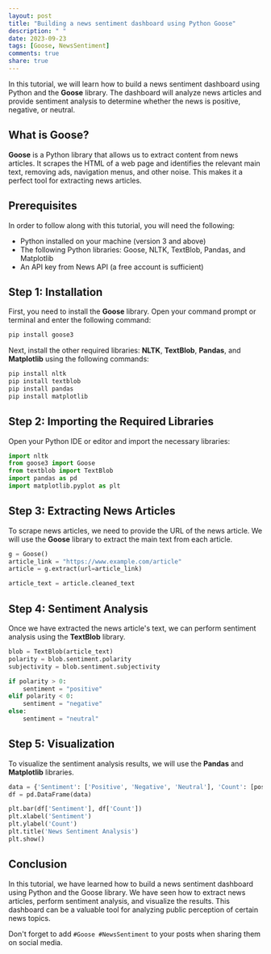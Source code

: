 ```yaml
---
layout: post
title: "Building a news sentiment dashboard using Python Goose"
description: " "
date: 2023-09-23
tags: [Goose, NewsSentiment]
comments: true
share: true
---
```


In this tutorial, we will learn how to build a news sentiment dashboard using Python and the **Goose** library. The dashboard will analyze news articles and provide sentiment analysis to determine whether the news is positive, negative, or neutral.

## What is Goose?

**Goose** is a Python library that allows us to extract content from news articles. It scrapes the HTML of a web page and identifies the relevant main text, removing ads, navigation menus, and other noise. This makes it a perfect tool for extracting news articles.

## Prerequisites

In order to follow along with this tutorial, you will need the following:

- Python installed on your machine (version 3 and above)
- The following Python libraries: Goose, NLTK, TextBlob, Pandas, and Matplotlib
- An API key from News API (a free account is sufficient)

## Step 1: Installation

First, you need to install the **Goose** library. Open your command prompt or terminal and enter the following command:

```python
pip install goose3
```

Next, install the other required libraries: **NLTK**, **TextBlob**, **Pandas**, and **Matplotlib** using the following commands:

```python
pip install nltk
pip install textblob
pip install pandas
pip install matplotlib
```

## Step 2: Importing the Required Libraries

Open your Python IDE or editor and import the necessary libraries:

```python
import nltk
from goose3 import Goose
from textblob import TextBlob
import pandas as pd
import matplotlib.pyplot as plt
```

## Step 3: Extracting News Articles

To scrape news articles, we need to provide the URL of the news article. We will use the **Goose** library to extract the main text from each article.

```python
g = Goose()
article_link = "https://www.example.com/article"
article = g.extract(url=article_link)

article_text = article.cleaned_text
```

## Step 4: Sentiment Analysis

Once we have extracted the news article's text, we can perform sentiment analysis using the **TextBlob** library. 

```python
blob = TextBlob(article_text)
polarity = blob.sentiment.polarity
subjectivity = blob.sentiment.subjectivity

if polarity > 0:
    sentiment = "positive"
elif polarity < 0:
    sentiment = "negative"
else:
    sentiment = "neutral"
```

## Step 5: Visualization

To visualize the sentiment analysis results, we will use the **Pandas** and **Matplotlib** libraries.

```python
data = {'Sentiment': ['Positive', 'Negative', 'Neutral'], 'Count': [positive_count, negative_count, neutral_count]}
df = pd.DataFrame(data)

plt.bar(df['Sentiment'], df['Count'])
plt.xlabel('Sentiment')
plt.ylabel('Count')
plt.title('News Sentiment Analysis')
plt.show()
```

## Conclusion

In this tutorial, we have learned how to build a news sentiment dashboard using Python and the Goose library. We have seen how to extract news articles, perform sentiment analysis, and visualize the results. This dashboard can be a valuable tool for analyzing public perception of certain news topics.

Don't forget to add `#Goose #NewsSentiment` to your posts when sharing them on social media.